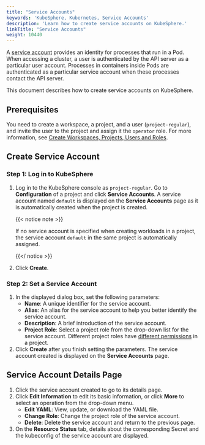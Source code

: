 ```yaml
---
title: "Service Accounts"
keywords: 'KubeSphere, Kubernetes, Service Accounts'
description: 'Learn how to create service accounts on KubeSphere.'
linkTitle: "Service Accounts"
weight: 10440
---
```


A [service account](https://kubernetes.io/docs/tasks/configure-pod-container/configure-service-account/) provides an identity for processes that run in a Pod. When accessing a cluster, a user is authenticated by the API server as a particular user account. Processes in containers inside Pods are authenticated as a particular service account when these processes contact the API server.

This document describes how to create service accounts on KubeSphere.

## Prerequisites

You need to create a workspace, a project, and a user (`project-regular`), and invite the user to the project and assign it the `operator` role. For more information, see [Create Workspaces, Projects, Users and Roles](../../../quick-start/create-workspace-and-project/).

## Create Service Account

### Step 1: Log in to KubeSphere

1. Log in to the KubeSphere console as `project-regular`. Go to **Configuration** of a project and click **Service Accounts**. A service account named `default` is displayed on the **Service Accounts** page as it is automatically created when the project is created.

   {{< notice note >}}

   If no service account is specified when creating workloads in a project, the service account `default` in the same project is automatically assigned.

   {{</ notice >}}

2. Click **Create**.

### Step 2: Set a Service Account

1. In the displayed dialog box, set the following parameters:
   - **Name**: A unique identifier for the service account.
   - **Alias**: An alias for the service account to help you better identify the service account.
   - **Description**: A brief introduction of the service account. 
   - **Project Role**: Select a project role from the drop-down list for the service account. Different project roles have [different permissions](../../../project-administration/role-and-member-management/#built-in-roles) in a project. 
2. Click **Create** after you finish setting the parameters. The service account created is displayed on the **Service Accounts** page.

## Service Account Details Page

1. Click the service account created to go to its details page.
2. Click **Edit Information** to edit its basic information, or click **More** to select an operation from the drop-down menu.
   - **Edit YAML**: View, update, or download the YAML file.
   - **Change Role**: Change the project role of the service account.
   - **Delete**: Delete the service account and return to the previous page.
3. On the **Resource Status** tab, details about the corresponding Secret and the kubeconfig of the service account are displayed.

